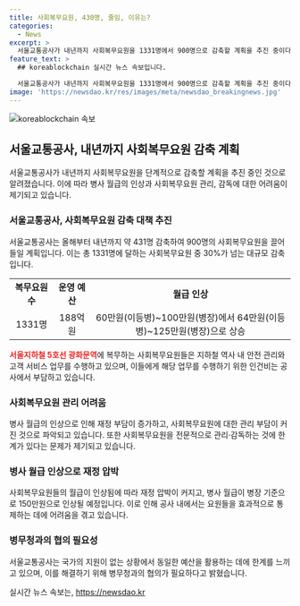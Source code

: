 ```yaml
---
title: 사회복무요원, 430명, 줄임, 이유는?
categories:
  - News
excerpt: >
  서울교통공사가 내년까지 사회복무요원을 1331명에서 900명으로 감축할 계획을 추진 중이다. 병사 월급 인상과 관리 부담으로 이유를 설명했으며, 사회복무요원 관리·감독에 대한 어려움도 지적됐다. 이에 따라 병사 월급이 증가하면서 재정 압박과 요원 통제 어려움으로 감축하는 결정을 내린 것으로 전해졌다.
feature_text: >
  ## koreablockchain 실시간 뉴스 속보입니다.

  서울교통공사가 내년까지 사회복무요원을 1331명에서 900명으로 감축할 계획을 추진 중이다. 병사 월급 인상과 관리 부담으로 이유를 설명했으며, 사회복무요원 관리·감독에 대한 어려움도 지적됐다. 이에 따라 병사 월급이 증가하면서 재정 압박과 요원 통제 어려움으로 감축하는 결정을 내린 것으로 전해졌다.
image: 'https://newsdao.kr/res/images/meta/newsdao_breakingnews.jpg'
---
```


<p><img src="https://newsdao.kr/res/images/meta/newsdao_breakingnews.jpg" alt="koreablockchain 속보" /></p>

<h2 data-ke-size="size26">서울교통공사, 내년까지 사회복무요원 감축 계획</h2>

<p data-ke-size="size16">서울교통공사가 내년까지 사회복무요원을 단계적으로 감축할 계획을 추진 중인 것으로 알려졌습니다. 이에 따라 병사 월급의 인상과 사회복무요원 관리, 감독에 대한 어려움이 제기되고 있습니다.</p>

<h3>서울교통공사, 사회복무요원 감축 대책 추진</h3>

<p data-ke-size="size16">서울교통공사는 올해부터 내년까지 약 431명 감축하여 900명의 사회복무요원을 끌어들일 계획입니다. 이는 총 1331명에 달하는 사회복무요원 중 30%가 넘는 대규모 감축입니다.</p>

<table>
  <tr>
    <td style="text-align: center; height: 17px;"><b>복무요원 수</b></td>
    <td style="text-align: center; height: 17px;"><b>운영 예산</b></td>
    <td style="text-align: center; height: 17px;"><b>월급 인상</b></td>
  </tr>
  <tr>
    <td style="text-align: center; height: 17px;">1331명</td>
    <td style="text-align: center; height: 17px;">188억원</td>
    <td style="text-align: center; height: 17px;">60만원(이등병)~100만원(병장)에서 64만원(이등병)~125만원(병장)으로 상승</td>
  </tr>
</table>

<p><b><span style="color: #ee2323;">서울지하철 5호선 광화문역</span></b>에 복무하는 사회복무요원들은 지하철 역사 내 안전 관리와 고객 서비스 업무를 수행하고 있으며, 이들에게 해당 업무를 수행하기 위한 인건비는 공사에서 부담하고 있습니다.</p>

<h3>사회복무요원 관리 어려움</h3>

<p data-ke-size="size16">병사 월급의 인상으로 인해 재정 부담이 증가하고, 사회복무요원에 대한 관리 부담이 커진 것으로 파악되고 있습니다. 또한 사회복무요원을 전문적으로 관리·감독하는 것에 한계가 있다는 문제가 제기되고 있습니다.</p>

<h3>병사 월급 인상으로 재정 압박</h3>

<p data-ke-size="size16">사회복무요원들의 월급이 인상됨에 따라 재정 압박이 커지고, 병사 월급이 병장 기준으로 150만원으로 인상될 예정입니다. 이로 인해 공사 내에서는 요원들을 효과적으로 통제하는 데에 어려움을 겪고 있습니다.</p>

<h3>병무청과의 협의 필요성</h3>

<p data-ke-size="size16">서울교통공사는 국가의 지원이 없는 상황에서 동일한 예산을 활용하는 데에 한계를 느끼고 있으며, 이를 해결하기 위해 병무청과의 협의가 필요하다고 밝혔습니다.</p>
실시간 뉴스 속보는, <a href="https://newsdao.kr" rel="dofollow">https://newsdao.kr</a>


